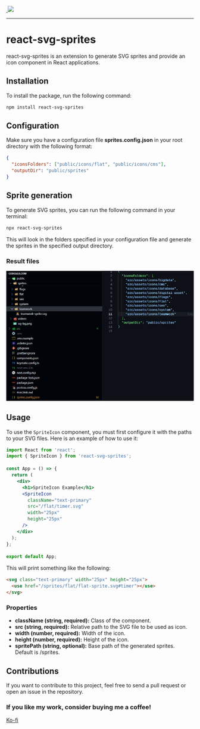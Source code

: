 <p>
  <a aria-label="NPM version" href="https://www.npmjs.com/package/react-svg-sprites">
    <img alt="" src="https://img.shields.io/npm/v/react-svg-sprites?style=for-the-badge&color=0869B8">
  </a>
  <a aria-label="Twitter Logo" href="https://x.com/dpintoec">
    <img src="https://img.shields.io/badge/Twitter-1DA1F2?style=for-the-badge&logo=twitter&logoColor=white&labelColor=007BCE">
  </a>
</p>

---

# react-svg-sprites

react-svg-sprites is an extension to generate SVG sprites and provide an icon component in React applications.

## Installation

To install the package, run the following command:

```bash
npm install react-svg-sprites
```

## Configuration

Make sure you have a configuration file **sprites.config.json** in your root directory with the following format:

```json
{
  "iconsFolders": ["public/icons/flat", "public/icons/cms"],
  "outputDir": "public/sprites"
}
```

## Sprite generation

To generate SVG sprites, you can run the following command in your terminal:

```bash
npx react-svg-sprites
```

This will look in the folders specified in your configuration file and generate the sprites in the specified output directory.

### Result files

<img alt="" src="./screenshots/compiled-sprites.jpg">

## Usage

To use the `SpriteIcon` component, you must first configure it with the paths to your SVG files. Here is an example of how to use it:

```jsx
import React from 'react';
import { SpriteIcon } from 'react-svg-sprites';

const App = () => {
  return (
    <div>
      <h1>SpriteIcon Example</h1>
      <SpriteIcon
        className="text-primary"
        src="/flat/timer.svg"
        width="25px"
        height="25px"
      />
    </div>
  );
};

export default App;
```

This will print something like the following:

```html
<svg class="text-primary" width="25px" height="25px">
  <use href="/sprites/flat/flat-sprite.svg#timer"></use>
</svg>
```

### Properties

- **className (string, required):** Class of the component.
- **src (string, required):** Relative path to the SVG file to be used as icon.
- **width (number, required):** Width of the icon.
- **height (number, required):** Height of the icon.
- **spritePath (string, optional):** Base path of the generated sprites. Default is /sprites.

## Contributions

If you want to contribute to this project, feel free to send a pull request or open an issue in the repository.

### If you like my work, consider buying me a coffee!

[Ko-fi](https://ko-fi.com/dpinto)
